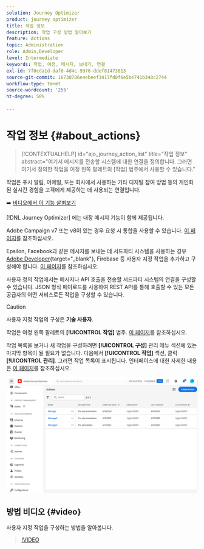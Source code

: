 ```yaml
---
solution: Journey Optimizer
product: journey optimizer
title: 작업 정보
description: 작업 구성 방법 알아보기
feature: Actions
topic: Administration
role: Admin,Developer
level: Intermediate
keywords: 작업, 여정, 메시지, 보내기, 연결
exl-id: 7f0cda1d-daf0-4d4c-9978-ddef81473813
source-git-commit: 16738786e4ebeef3417fd0f6e5be741b348c2744
workflow-type: tm+mt
source-wordcount: '255'
ht-degree: 58%

---
```


# 작업 정보 {#about_actions}

>[!CONTEXTUALHELP]
>id="ajo_journey_action_list"
>title="작업 정보"
>abstract="여기서 메시지를 전송할 시스템에 대한 연결을 정의합니다. 그러면 여기서 정의한 작업을 여정 왼쪽 팔레트의 [작업] 범주에서 사용할 수 있습니다."

작업은 푸시 알림, 이메일,  또는 회사에서 사용하는 기타 디지털 참여 방법 등의 개인화된 실시간 경험을 고객에게 제공하는 데 사용되는 연결입니다.

➡️ [비디오에서 이 기능 살펴보기](#video)

[!DNL Journey Optimizer] 에는 내장 메시지 기능이 함께 제공됩니다.

Adobe Campaign v7 또는 v8이 있는 경우 요청 시 통합을 사용할 수 있습니다. [이 페이지](../action/acc-action.md)를 참조하십시오.

Epsilon, Facebook과 같은 메시지를 보내는 데 서드파티 시스템을 사용하는 경우 [Adobe Developer](https://developer.adobe.com){target="_blank"}, Firebase 등 사용자 지정 작업을 추가하고 구성해야 합니다. [이 페이지](../action/about-custom-action-configuration.md)를 참조하십시오.

사용자 정의 작업에서는 메시지나 API 호출을 전송할 서드파티 시스템의 연결을 구성할 수 있습니다. JSON 형식 페이로드를 사용하여 REST API를 통해 호출할 수 있는 모든 공급자의 어떤 서비스로든 작업을 구성할 수 있습니다.

>[!CAUTION]
>
>사용자 지정 작업의 구성은 **기술 사용자**.

작업은 여정 왼쪽 팔레트의 **[!UICONTROL 작업]** 범주. [이 페이지](../building-journeys/about-journey-activities.md#action-activities)를 참조하십시오.

작업 목록을 보거나 새 작업을 구성하려면 **[!UICONTROL 구성]** 관리 메뉴 섹션에 있는 마지막 항목이 될 필요가 없습니다. 다음에서  **[!UICONTROL 작업]** 섹션, 클릭 **[!UICONTROL 관리]**. 그러면 작업 목록이 표시됩니다. 인터페이스에 대한 자세한 내용은 [이 페이지](../start/user-interface.md)를 참조하십시오.

![](assets/custom1.png)

## 방법 비디오 {#video}

사용자 지정 작업을 구성하는 방법을 알아봅니다.

>[!VIDEO](https://video.tv.adobe.com/v/334257?quality=12)
